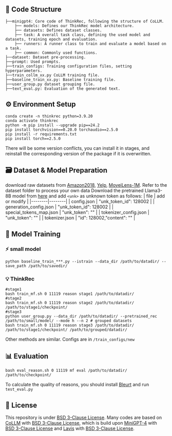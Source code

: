 ## 📁 Code Structure
```
├──minigpt4: Core code of ThinkRec, following the structure of CoLLM.
    ├── models: Defines our ThinkRec model architecture.
    ├── datasets: Defines dataset classes.
    ├── task: A overall task class, defining the used model and datasets, training epoch and evaluation.
    ├── runners: A runner class to train and evaluate a model based on a task.
    ├── common: Commonly used functions.
├──dataset: Dataset pre-processing.
├──prompt: Used prompts.
├──train_configs: Training configuration files, setting hyperparameters.
├──train_collm_xx.py CoLLM training file.
├──baseline_train_xx.py: Baseline training file.
├──user_group.py dataset grouping file.
├──text_eval.py: Evaluation of the generated text.
```
## ⚙️ Environment Setup

```
conda create -n thinkrec python=3.9.20
conda activate thinkrec
python -m pip install --upgrade pip==24.2
pip install torchvision==0.20.0 torchaudio==2.5.0
pip install -r requirements.txt
pip install torch==2.5.0
```
There will be some version conflicts, you can install it in stages, and reinstall the corresponding version of the package if it is overwritten.

## 🗃️ Dataset & Model Preparation
download raw datasets from [Amazon2018](https://cseweb.ucsd.edu/∼jmcauley/datasets/amazon_v2/), [Yelp](https://business.yelp.com/data/resources/open-dataset/), [MoveiLens-1M](https://grouplens.org/datasets/movielens/1m/).
Refer to the dataset folder to process your own data
Download the pretrained Llama3-8B model from [here](https://huggingface.co/meta-llama/Meta-Llama-3-8B-Instruct) and add `<unk>` as unknown token as follows:
| file | add or modify |
|--------|--------|
| config.json | "unk_token_id": 128002 |
| generation_config.json | "unk_token_id": 128002 |
| special_tokens_map.json | "unk_token": "<unk>" |
| tokenizer_config.json | "unk_token": "<unk>" |
| tokenizer.json | "id": 128002,"content": "<unk>" |

## 🚀 Model Training
### ⚡ small model
```
python baseline_train_***.py --istrain --data_dir /path/to/datadir/ --save_path /path/to/savedir/
```
### 💡 ThinkRec
```shell
#stage1 
bash train_mf.sh 0 11119 reason stage1 /path/to/datadir/
#stage2
bash train_mf.sh 0 11119 reason stage2 /path/to/datadir/ /path/to/stage1/checkpoint/
#stage3 
python user_group.py --data_dir /path/to/datadir/ --pretrained_rec /path/to/small/model/ --mode h --n 2 # grouped datasets
bash train_mf.sh 0 11119 reason stage3 /path/to/datadir/ /path/to/stage1/checkpoint/ /path/to/grouped/datadir/
```
Other methods are similar. Configs are in `/train_configs/new`

## 📊 Evaluation
```shell
bash eval_reason.sh 0 11119 mf eval /path/to/datadir/ /path/to/checkpoint/
```
To calculate the quality of reasons, you should install [Bleurt](https://github.com/google-research/bleurt) and run `test_eval.py`

## 🔐 License
This repository is under  [BSD 3-Clause License](./LICENSE). Many codes are based on [CoLLM](https://github.com/zyang1580/CoLLM) with [BSD 3-Clause License](./LICENSE_Collm.md), which is build upon [MiniGPT-4](https://github.com/Vision-CAIR/MiniGPT-4) with [BSD 3-Clause License](./LICENSE_minigpt4.md) and [Lavis](https://github.com/salesforce/LAVIS) with [BSD 3-Clause License](./LICENSE_Lavis.md).
